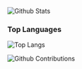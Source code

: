 ![Github Stats](https://greptile-stats.vercel.app/api/widget/destro1t/stats)

### Top Languages
 ![Top Langs](https://github-readme-stats.vercel.app/api/top-langs/?username=destro1t&layout=compact)

![Github Contributions](https://greptile-stats.vercel.app/api/widget/destro1t/contributions)